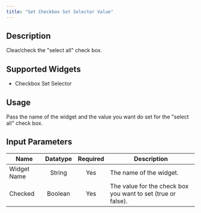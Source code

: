 ```yaml
---
title: "Set Checkbox Set Selector Value"
---
```

## Description
Clear/check the "select all" check box.

## Supported Widgets
 + Checkbox Set Selector

## Usage
Pass the name of the widget and the value you want do set for the "select all" check box.

## Input Parameters

Name | Datatype | Required | Description
---- |:--------:| :-------:|---------------
Widget Name | String | Yes | The name of the widget.
Checked | Boolean | Yes | The value for the check box you want to set (true or false).

